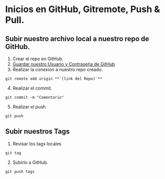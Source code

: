# Inicios en GitHub, Gitremote, Push & Pull.
## Subir nuestro archivo local a nuestro repo de GitHub.
1. Crear el repo en GitHub.
2. [Guardar nuestro Usuario y Contraseña de GitHub](https://docs.github.com/en/get-started/git-basics/caching-your-github-credentials-in-git#platform-linux)
3. Realizar la conexion a nuestro repo creado.
```
git remote add origin **`(link del Repo)`**
```

4. Realizar el commit.
```
git commit -m "Comentario"
```

5. Realizar el push
```
git push
```

## Subir nuestros Tags
1. Revisar los tags locales
```
git tag
```

2. Subirlo a GitHub.
```
git push tags
```
